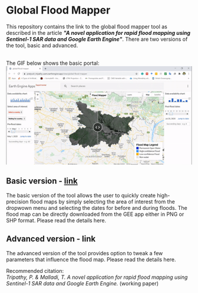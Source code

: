 <h1> Global Flood Mapper </h1>
This repository contains the link to the global flood mapper tool as described in the article <em><strong>"A novel application for rapid flood mapping using Sentinel-1 SAR data and Google Earth Engine"</strong></em>. There are two versions of the tool, basic and advanced.<br/>

<br/>The GIF below shows the basic portal: <br/>
![](/media/basicPortalGif.gif)

## Basic version - [link](https://pratyush_tripathy.users.earthengine.app/view/global-flood-mapper)<br/>
The basic version of the tool allows the user to quickly create high-precision flood maps by simply selecting the area of interest from the dropwown menu and selecting the dates for before and during floods. The flood map can be directly downloaded from the GEE app either in PNG or SHP format. Please read the details here.<br/>

## Advanced version - link <br/>
The advanced version of the tool provides option to tweak a few parameters that influence the flood map. Please read the details here.

Recommended citation:<br/>
<em> Tripathy, P. & Malladi, T. A novel application for rapid flood mapping using Sentinel-1 SAR data and Google Earth Engine. </em> (working paper)
